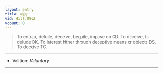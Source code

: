 ```yaml
---
layout: entry
title: འདྲིད་
vid: Hill:0902
vcount: 0
---
```

> To entrap, delude, deceive, beguile, impose on CD\. To deceive, to delude DK\. To interest hither through deceptive means or objects DS\. To deceive TC\.

---
* Volition: _Voluntary_

---

